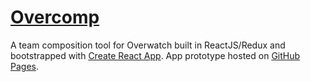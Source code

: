 # [Overcomp](https://captainstack.github.io/overcomp/)
A team composition tool for Overwatch built in ReactJS/Redux and bootstrapped with [Create React App](https://github.com/facebookincubator/create-react-app). App prototype hosted on [GitHub Pages](https://captainstack.github.io/overcomp/).
